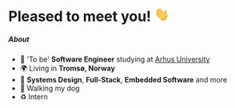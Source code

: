 <h1>Pleased to meet you! <img src="https://raw.githubusercontent.com/ABSphreak/ABSphreak/master/gifs/Hi.gif" width="30px"></h1>

##### About
- :satellite: 'To be' **Software Engineer** studying at [Arhus University](https://international.au.dk/)
- :earth_africa: Living in **Tromsø, Norway**
- :scroll: **Systems Design**, **Full-Stack**, **Embedded Software** and more
- :dog: Walking my dog
- :recycle: Intern
